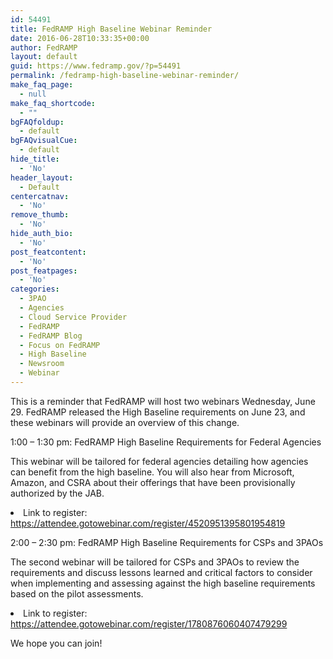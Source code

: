 ```yaml
---
id: 54491
title: FedRAMP High Baseline Webinar Reminder
date: 2016-06-28T10:33:35+00:00
author: FedRAMP
layout: default
guid: https://www.fedramp.gov/?p=54491
permalink: /fedramp-high-baseline-webinar-reminder/
make_faq_page:
  - null
make_faq_shortcode:
  - ""
bgFAQfoldup:
  - default
bgFAQvisualCue:
  - default
hide_title:
  - 'No'
header_layout:
  - Default
centercatnav:
  - 'No'
remove_thumb:
  - 'No'
hide_auth_bio:
  - 'No'
post_featcontent:
  - 'No'
post_featpages:
  - 'No'
categories:
  - 3PAO
  - Agencies
  - Cloud Service Provider
  - FedRAMP
  - FedRAMP Blog
  - Focus on FedRAMP
  - High Baseline
  - Newsroom
  - Webinar
---
```

This is a reminder that FedRAMP will host two webinars Wednesday, June 29. FedRAMP released the High Baseline requirements on June 23, and these webinars will provide an overview of this change.

1:00 &#8211; 1:30 pm: FedRAMP High Baseline Requirements for Federal Agencies

This webinar will be tailored for federal agencies detailing how agencies can benefit from the high baseline. You will also hear from Microsoft, Amazon, and CSRA about their offerings that have been provisionally authorized by the JAB.

<li style="font-weight: 400">
  Link to register: <a href="https://attendee.gotowebinar.com/register/4520951395801954819">https://attendee.gotowebinar.com/register/4520951395801954819</a>
</li>

2:00 &#8211; 2:30 pm: FedRAMP High Baseline Requirements for CSPs and 3PAOs

The second webinar will be tailored for CSPs and 3PAOs to review the requirements and discuss lessons learned and critical factors to consider when implementing and assessing against the high baseline requirements based on the pilot assessments.

<li style="font-weight: 400">
  Link to register: <a href="https://attendee.gotowebinar.com/register/1780876060407479299">https://attendee.gotowebinar.com/register/1780876060407479299</a>
</li>

We hope you can join!